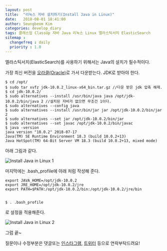 ```yaml
---
layout: post
title:  "리눅스 자바 설치하기(Install Java in Linux)"
date:   2018-08-01 18:41:00
author: Seungbeom Kim
categories: develop_diary
tags: 클래스업 ClassUp 자바 Java 리눅스 Linux 엘라스틱서치 ElasticSearch
sitemap :
  changefreq : daily
  priority : 1.0
---
```


엘라스틱서치(ElasticSearch)를 사용하기 위해서는 Java의 설치가 필수적이다.

가장 최신 버전을 [오라클(Oracle)](http://www.oracle.com/technetwork/java/javase/downloads)로 가서 다운받는다. JDK로 받아야 한다.

    $ cd /opt/
    $ sudo tar xvfz jdk-10.0.2_linux-x64_bin.tar.gz //다운 받은 jdk 압축 해제.
    $ cd jdk-10.0.2/
    $ sudo alternatives --install /usr/bin/java java /opt/jdk-10.0.2/bin/java 2 //설치된 자바가 없으면 무조건 1이다.
    $ sudo alternatives --config java
    $ sudo alternatives --install /usr/bin/jar jar /opt/jdk-10.0.2/bin/jar 2
    $ sudo alternatives --set jar /opt/jdk-10.0.2/bin/jar
    $ sudo alternatives --set javac /opt/jdk-10.0.2/bin/javac
    $ java -version
    java version "10.0.2" 2018-07-17
    Java(TM) SE Runtime Environment 18.3 (build 10.0.2+13)
    Java HotSpot(TM) 64-Bit Server VM 18.3 (build 10.0.2+13, mixed mode)

아래 그림과 같다.

<img src="{{ site.baseurl }}/assets/develop_diary/install_java_in_linux_1.png" title="Install Java in Linux 1" class="post-image">

마지막에는 .bash_profile에 아래 처럼 작성해 준다.

    export JAVA_HOME=/opt/jdk-10.0.2
    export JRE_HOME=/opt/jdk-10.0.2/jre
    export PATH=$PATH:/opt/jdk-10.0.2/bin:/opt/jdk-10.0.2/jre/bin


    $ . .bash_profile

로 설정을 적용해준다.

<img src="{{ site.baseurl }}/assets/develop_diary/install_java_in_linux_2.png" title="Install Java in Linux 2" class="post-image">

그럼 끝~

질문이나 수정부분은 댓글또는 [인스타그램](https://www.instagram.com/monseungmon/), [트위터](https://twitter.com/kim_seungbeom) 등으로 연락부탁드려요!
